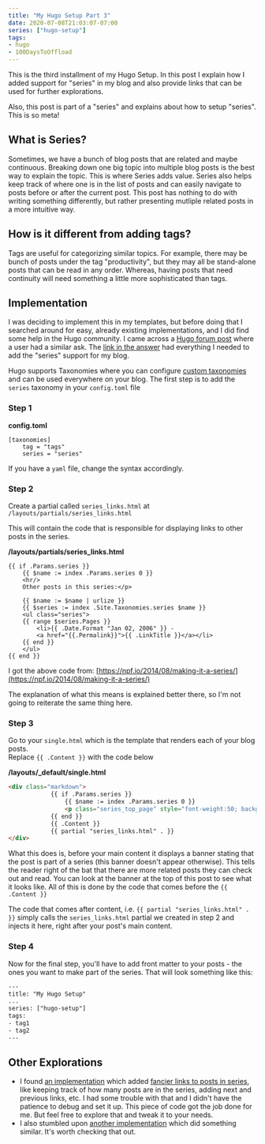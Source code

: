 ```yaml
---
title: "My Hugo Setup Part 3"
date: 2020-07-08T21:03:07-07:00
series: ["hugo-setup"]
tags:
- hugo
- 100DaysToOffload
---
```

This is the third installment of my Hugo Setup. In this post I explain how I added support for "series" in my blog and also provide links that can be used for further explorations.

Also, this post is part of a "series" and explains about how to setup "series". This is so meta!

## What is Series?

Sometimes, we have a bunch of blog posts that are related and maybe continuous. Breaking down one big topic into multiple blog posts is the best way to explain the topic. This is where Series adds value. Series also helps keep track of where one is in the list of posts and can easily navigate to posts before or after the current post. This post has nothing to do with writing something differently, but rather presenting mutliple related posts in a more intuitive way.

## How is it different from adding tags?

Tags are useful for categorizing similar topics. For example, there may be bunch of posts under the tag "productivity", but they may all be stand-alone posts that can be read in any order. Whereas, having posts that need continuity will need something a little more sophisticated than tags.

## Implementation

I was deciding to implement this in my templates, but before doing that I searched around for easy, already existing implementations, and I did find some help in the Hugo community. I came across a [Hugo forum post](https://discourse.gohugo.io/t/creating-post-series/1115) where a user had a similar ask. The [link in the answer](https://npf.io/2014/08/making-it-a-series/) had everything I needed to add the "series" support for my blog.

Hugo supports Taxonomies where you can configure [custom taxonomies](https://gohugo.io/content-management/taxonomies/#configuring-taxonomies) and can be used everywhere on your blog. The first step is to add the `series` taxonomy in your `config.toml` file

### Step 1

**config.toml**

```
[taxonomies]
	tag = "tags"
	series = "series"
```

If you have a `yaml` file, change the syntax accordingly.

### Step 2

Create a partial called `series_links.html` at `/layouts/partials/series_links.html`

This will contain the code that is responsible for displaying links to other posts in the series.

**/layouts/partials/series\_links.html**

```
{{ if .Params.series }}
    {{ $name := index .Params.series 0 }}
    <hr/>
    Other posts in this series:</p>

    {{ $name := $name | urlize }}
    {{ $series := index .Site.Taxonomies.series $name }}
    <ul class="series">
    {{ range $series.Pages }}
        <li>{{ .Date.Format "Jan 02, 2006" }} -
        <a href="{{.Permalink}}">{{ .LinkTitle }}</a></li>
    {{ end }}
    </ul>
{{ end }}
```

I got the above code from: [https://npf.io/2014/08/making-it-a-series/](https://npf.io/2014/08/making-it-a-series/)

The explanation of what this means is explained better there, so I'm not going to reiterate the same thing here. 

### Step 3

Go to your `single.html` which is the template that renders each of your blog posts.  
Replace `{{ .Content }}` with the code below

**/layouts/\_default/single.html**

```html
<div class="markdown">
			{{ if .Params.series }}
  				{{ $name := index .Params.series 0 }}
  				<p class="series_top_page" style="font-weight:50; background-color:#333"><i>This post is part of the <a href="{{.Site.BaseURL}}/series/{{$name | urlize}}">{{$name}}</a> series.</i></p>
			{{ end }}
			{{ .Content }}
			{{ partial "series_links.html" . }}
</div>
```

What this does is, before your main content it displays a banner stating that the post is part of a series (this banner doesn't appear otherwise). This tells the reader right of the bat that there are more related posts they can check out and read. You can look at the banner at the top of this post to see what it looks like. All of this is done by the code that comes before the `{{ .Content }}`

The code that comes after content, i.e. `{{ partial "series_links.html" . }}` simply calls the `series_links.html` partial we created in step 2 and injects it here, right after your post's main content.

### Step 4

Now for the final step, you'll have to add front matter to your posts - the ones you want to make part of the series. That will look something like this:

```html
---
title: "My Hugo Setup"
...
series: ["hugo-setup"]
tags:
- tag1
- tag2
---
```

## Other Explorations

- I found [an implementation](http://www.joesacher.com/blog/2017/08/03/implementing-series-in-hugo/) which added [fancier links to posts in series](http://www.joesacher.com/blog/2017/08/27/converting-series-to-taxonomy/), like keeping track of how many posts are in the series, adding next and previous links, etc. I had some trouble with that and I didn't have the patience to debug and set it up. This piece of code got the job done for me. But feel free to explore that and tweak it to your needs.
- I also stumbled upon [another implementation](https://www.notion.so/My-Hugo-Setup-Part-3-04f1eeac0db4403a8cdfdc37b6714db9) which did something similar. It's worth checking that out.
